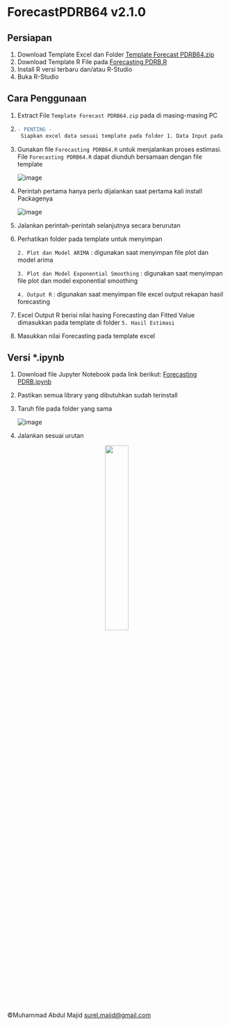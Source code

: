 # ForecastPDRB64 v2.1.0

## Persiapan
1. Download Template Excel dan Folder [Template Forecast PDRB64.zip](https://github.com/dulmaj12id/ForecastPDRB64/blob/Utama/Template%20Forecast%20PDRB64.zip)
2. Download Template R File pada [Forecasting PDRB.R](https://github.com/idabdulmaj/ForecastPDRB64/blob/Utama/Forecasting%20PDRB64.R)
3. Install R versi terbaru dan/atau R-Studio
4. Buka R-Studio

## Cara Penggunaan
1. Extract File `Template Forecast PDRB64.zip` pada di masing-masing PC 

2. ```diff
   - PENTING -
    Siapkan excel data sesuai template pada folder 1. Data Input pada file pdrb.xlsx
   ```
  

3. Gunakan file `Forecasting PDRB64.R` untuk menjalankan proses estimasi. File `Forecasting PDRB64.R` dapat diunduh bersamaan dengan file template

   ![image](https://github.com/user-attachments/assets/2e6bec74-07d9-4eef-be20-8766c3eeb2be)
   
4. Perintah pertama hanya perlu dijalankan saat pertama kali install Packagenya

   ![image](https://github.com/user-attachments/assets/80330149-58bd-4027-8ed5-e125cc5505a1)


5. Jalankan perintah-perintah selanjutnya secara berurutan   

6. Perhatikan folder pada template untuk menyimpan

   `2. Plot dan Model ARIMA` : digunakan saat menyimpan file plot dan model arima

   `3. Plot dan Model Exponential Smoothing` : digunakan saat menyimpan file plot dan model exponential smoothing

   `4. Output R` : digunakan saat menyimpan file excel output rekapan hasil forecasting

8. Excel Output R berisi nilai hasing Forecasting dan Fitted Value dimasukkan pada template di folder `5. Hasil Estimasi`

9. Masukkan nilai Forecasting pada template excel

## Versi *.ipynb
1. Download file Jupyter Notebook pada link berikut: [Forecasting PDRB.ipynb](https://github.com/idabdulmaj/ForecastPDRB64/blob/Utama/Forecasting%20PDRB.ipynb)
2. Pastikan semua library yang dibutuhkan sudah terinstall
3. Taruh file pada folder yang sama
   
   ![image](https://github.com/user-attachments/assets/2aaac5ca-9092-4ae9-8bce-09d2350b6a87)

4. Jalankan sesuai urutan


<p></p>
<p></p>
          

<p align="center" width="100%">
    <img width="33%" src="https://media1.tenor.com/m/NZGggjysqjwAAAAC/hehe-not-hehe.gif">
</p>


<p></p>
<p></p>

&copy;Muhammad Abdul Majid
surel.majid@gmail.com

